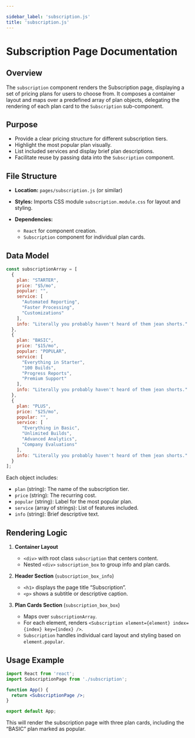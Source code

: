 ```yaml
---

sidebar_label: 'subscription.js'
title: 'subscription.js'
---
```


# Subscription Page Documentation

## Overview

The `subscription` component renders the Subscription page, displaying a set of pricing plans for users to choose from. It composes a container layout and maps over a predefined array of plan objects, delegating the rendering of each plan card to the `Subscription` sub-component.

## Purpose

* Provide a clear pricing structure for different subscription tiers.
* Highlight the most popular plan visually.
* List included services and display brief plan descriptions.
* Facilitate reuse by passing data into the `Subscription` component.

## File Structure

* **Location:** `pages/subscription.js` (or similar)
* **Styles:** Imports CSS module `subscription.module.css` for layout and styling.
* **Dependencies:**

  * `React` for component creation.
  * `Subscription` component for individual plan cards.

## Data Model

```js
const subscriptionArray = [
  {
    plan: "STARTER",
    price: "$5/mo",
    popular: "",
    service: [
      "Automated Reporting",
      "Faster Processing",
      "Customizations"
    ],
    info: "Literally you probably haven't heard of them jean shorts."
  },
  {
    plan: "BASIC",
    price: "$15/mo",
    popular: "POPULAR",
    service: [
      "Everything in Starter",
      "100 Builds",
      "Progress Reports",
      "Premium Support"
    ],
    info: "Literally you probably haven't heard of them jean shorts."
  },
  {
    plan: "PLUS",
    price: "$25/mo",
    popular: "",
    service: [
      "Everything in Basic",
      "Unlimited Builds",
      "Advanced Analytics",
      "Company Evaluations"
    ],
    info: "Literally you probably haven't heard of them jean shorts."
  }
];
```

Each object includes:

* `plan` (string): The name of the subscription tier.
* `price` (string): The recurring cost.
* `popular` (string): Label for the most popular plan.
* `service` (array of strings): List of features included.
* `info` (string): Brief descriptive text.

## Rendering Logic

1. **Container Layout**

   * `<div>` with root class `subscription` that centers content.
   * Nested `<div>` `subscription_box` to group info and plan cards.

2. **Header Section** (`subscription_box_info`)

   * `<h1>` displays the page title “Subscription”.
   * `<p>` shows a subtitle or descriptive caption.

3. **Plan Cards Section** (`subscription_box_box`)

   * Maps over `subscriptionArray`.
   * For each element, renders `<Subscription element={element} index={index} key={index} />`.
   * `Subscription` handles individual card layout and styling based on `element.popular`.

## Usage Example

```jsx
import React from 'react';
import SubscriptionPage from './subscription';

function App() {
  return <SubscriptionPage />;
}

export default App;
```

This will render the subscription page with three plan cards, including the “BASIC” plan marked as popular.
